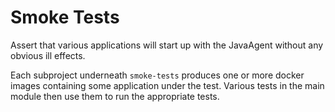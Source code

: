# Smoke Tests
Assert that various applications will start up with the JavaAgent without any obvious ill effects.

Each subproject underneath `smoke-tests` produces one or more docker images containing some application
under the test. Various tests in the main module then use them to run the appropriate tests.